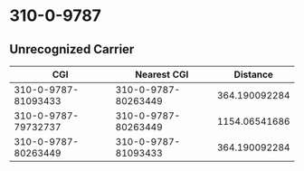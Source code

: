 # 310-0-9787
## Unrecognized Carrier


| CGI | Nearest CGI | Distance |
|-----|-------------|----------|
| 310-0-9787-81093433 | 310-0-9787-80263449 | 364.190092284 |
| 310-0-9787-79732737 | 310-0-9787-80263449 | 1154.06541686 |
| 310-0-9787-80263449 | 310-0-9787-81093433 | 364.190092284 |

